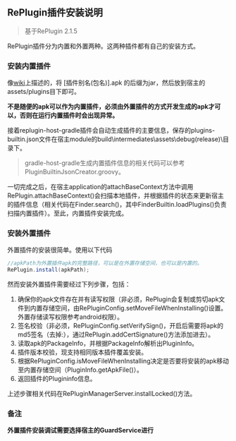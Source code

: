 ## RePlugin插件安装说明

> 基于RePlugin 2.1.5
>

RePlugin插件分为内置和外置两种。这两种插件都有自己的安装方式。

### 安装内置插件

像[wiki](https://github.com/Qihoo360/RePlugin/wiki/%E6%8F%92%E4%BB%B6%E7%9A%84%E7%AE%A1%E7%90%86)上描述的，将 [插件别名(包名)].apk 的后缀为jar，然后放到宿主的assets/plugins目下即可。

**不是随便的apk可以作为内置插件，必须由外置插件的方式开发生成的apk才可以，否则在运行内置插件时会出现异常。**

接着replugin-host-gradle插件会自动生成插件的主要信息，保存的plugins-builtin.json文件在宿主module的build\intermediates\assets\debug(release)\目录下。

> gradle-host-gradle生成内置插件信息的相关代码可以参考PluginBuiltinJsonCreator.groovy。

一切完成之后，在宿主application的attachBaseContext方法中调用RePlugin.attachBaseContext()会扫描本地插件，并根据插件的状态来更新宿主的插件信息（相关代码在Finder.search()，其中FinderBuiltin.loadPlugins()负责扫描内置插件）。至此，内置插件安装完成。

### 安装外置插件

外置插件的安装很简单。使用以下代码

```java
//apkPath为外置插件apk的完整路径，可以是在外置存储空间，也可以是内置的。
RePlugin.install(apkPath);
```

然而安装外置插件需要经过下列步骤，包括：

1. 确保你的apk文件存在并有读写权限（非必须，RePlugin会复制或剪切apk文件到内置存储空间，由RePluginConfig.setMoveFileWhenInstalling()设置。外置存储读写权限参考android权限）。
2. 签名校验（非必须，RePluginConfig.setVerifySign()，开启后需要将apk的md5签名（去掉:），通过RePlugin.addCertSignature()方法添加进去）。
3. 读取apk的PackageInfo，并根据PackageInfo解析出PluginInfo。
4. 插件版本校验，现支持相同版本插件覆盖安装。
5. 根据RePluginConfig.isMoveFileWhenInstalling决定是否要将安装的apk移动至内置存储空间（PluginInfo.getApkFile()）。
6. 返回插件的Plugininfo信息。

上述步骤相关代码在RePluginManagerServer.installLocked()方法。



### 备注

**外置插件安装调试需要选择宿主的GuardService进行**
